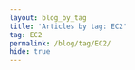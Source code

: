 ```yaml
---
layout: blog_by_tag
title: 'Articles by tag: EC2'
tag: EC2
permalink: /blog/tag/EC2/
hide: true
---
```

